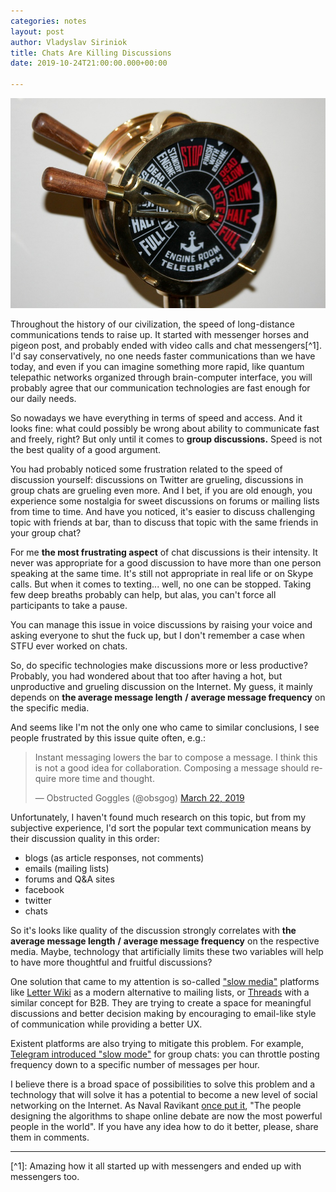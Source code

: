 ```yaml
---
categories: notes
layout: post
author: Vladyslav Siriniok
title: Chats Are Killing Discussions
date: 2019-10-24T21:00:00.000+00:00

---
```

![](/uploads/brass-telegraph-692735_960_720.jpg)

Throughout the history of our civilization, the speed of long-distance communications tends to raise up. It started with messenger horses and pigeon post, and probably ended with video calls and chat messengers\[^1\]. I'd say conservatively, no one needs faster communications than we have today, and even if you can imagine something more rapid, like quantum telepathic networks organized through brain-computer interface, you will probably agree that our communication technologies are fast enough for our daily needs.

So nowadays we have everything in terms of speed and access. And it looks fine: what could possibly be wrong about ability to communicate fast and freely, right? But only until it comes to **group discussions.** Speed is not the best quality of a good argument.

You had probably noticed some frustration related to the speed of discussion yourself: discussions on Twitter are grueling, discussions in group chats are grueling even more. And I bet, if you are old enough, you experience some nostalgia for sweet discussions on forums or mailing lists from time to time. And have you noticed, it's easier to discuss challenging topic with friends at bar, than to discuss that topic with the same friends in your group chat?

For me **the most frustrating aspect** of chat discussions is their intensity. It never was appropriate for a good discussion to have more than one person speaking at the same time. It's still not appropriate in real life or on Skype calls. But when it comes to texting... well, no one can be stopped. Taking few deep breaths probably can help, but alas, you can't force all participants to take a pause.

You can manage this issue in voice discussions by raising your voice and asking everyone to shut the fuck up, but I don't remember a case when STFU ever worked on chats.

So, do specific technologies make discussions more or less productive? Probably, you had wondered about that too after having a hot, but unproductive and grueling discussion on the Internet. My guess, it mainly depends on **the average message length** **/** **average message frequency** on the specific media.

And seems like I'm not the only one who came to similar conclusions, I see people frustrated by this issue quite often, e.g.:

<blockquote class="twitter-tweet" data-lang="en"><p lang="en" dir="ltr">Instant messaging lowers the bar to compose a message. I think this is not a good idea for collaboration. Composing a message should require more time and thought.</p>— Obstructed Goggles (@obsgog) <a href="[https://twitter.com/obsgog/status/1109206383440875526?ref_src=twsrc%5Etfw](https://twitter.com/obsgog/status/1109206383440875526?ref_src=twsrc%5Etfw "https://twitter.com/obsgog/status/1109206383440875526?ref_src=twsrc%5Etfw")">March 22, 2019</a></blockquote> <script async src="[https://platform.twitter.com/widgets.js](https://platform.twitter.com/widgets.js "https://platform.twitter.com/widgets.js")" charset="utf-8"></script>

Unfortunately, I haven't found much research on this topic, but from my subjective experience, I'd sort the popular text communication means by their discussion quality in this order:

* blogs (as article responses, not comments)
* emails (mailing lists)
* forums and Q&A sites
* facebook
* twitter
* chats

So it's looks like quality of the discussion strongly correlates with **the average message length** **/** **average message frequency** on the respective media. Maybe, technology that artificially limits these two variables will help to have more thoughtful and fruitful discussions?

One solution that came to my attention is so-called ["slow media"](https://en.wikipedia.org/wiki/Slow_media) platforms like [Letter Wiki](https://letter.wiki/) as a modern alternative to mailing lists, or [Threads](https://threads.com/) with a similar concept for B2B. They are trying to create a space for meaningful discussions and better decision making by encouraging to email-like style of communication while providing a better UX.

Existent platforms are also trying to mitigate this problem. For example, [Telegram introduced "slow mode"](https://techcrunch.com/2019/08/10/telegram-slow-mode-silent-notifications/) for group chats: you can throttle posting frequency down to a specific number of messages per hour.

I believe there is a broad space of possibilities to solve this problem and a technology that will solve it has a potential to become a new level of social networking on the Internet. As Naval Ravikant [once put it](https://twitter.com/naval/status/1099474932260495360), "The people designing the algorithms to shape online debate are now the most powerful people in the world". If you have any idea how to do it better, please, share them in comments.

***

\[^1\]: Amazing how it all started up with messengers and ended up with messengers too.